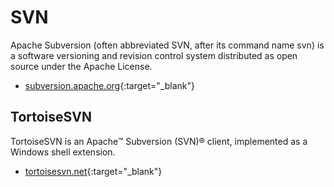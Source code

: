 # SVN

Apache Subversion (often abbreviated SVN, after its command name svn) is a software versioning and revision control system distributed as open source under the Apache License.

- [subversion.apache.org](https://subversion.apache.org/){:target="_blank"}

## TortoiseSVN

TortoiseSVN is an Apache™ Subversion (SVN)® client, implemented as a Windows shell extension.

- [tortoisesvn.net](https://tortoisesvn.net/){:target="_blank"}
